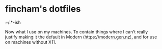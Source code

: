 fincham's dotfiles
==================

~/.*-ish

Now what I use on my machines. To contain things where I can't really justify making it the default in Modern (https://modern.gen.nz), and for use on machines without X11.
